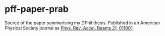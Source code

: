 # pff-paper-prab

Source of the paper summarising my DPhil thesis. Published in an American Physical Society journal as [Phys. Rev. Accel. Beams 21, 011001](https://link.aps.org/doi/10.1103/PhysRevAccelBeams.21.011001).
